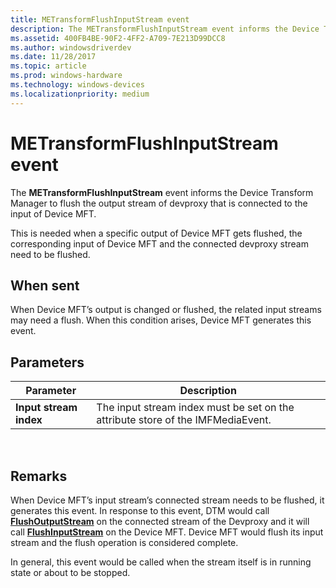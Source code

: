 ```yaml
---
title: METransformFlushInputStream event
description: The METransformFlushInputStream event informs the Device Transform Manager to flush the output stream of devproxy that is connected to the input of Device MFT.
ms.assetid: 400FB4BE-90F2-4FF2-A709-7E213D99DCC8
ms.author: windowsdriverdev
ms.date: 11/28/2017
ms.topic: article
ms.prod: windows-hardware
ms.technology: windows-devices
ms.localizationpriority: medium
---
```


# METransformFlushInputStream event


The **METransformFlushInputStream** event informs the Device Transform Manager to flush the output stream of devproxy that is connected to the input of Device MFT.

This is needed when a specific output of Device MFT gets flushed, the corresponding input of Device MFT and the connected devproxy stream need to be flushed.

## <span id="When_sent"></span><span id="when_sent"></span><span id="WHEN_SENT"></span>When sent


When Device MFT’s output is changed or flushed, the related input streams may need a flush. When this condition arises, Device MFT generates this event.

## <span id="Parameters"></span><span id="parameters"></span><span id="PARAMETERS"></span>Parameters


| Parameter              | Description                                                                     |
|------------------------|---------------------------------------------------------------------------------|
| **Input stream index** | The input stream index must be set on the attribute store of the IMFMediaEvent. |

 

## <span id="Remarks"></span><span id="remarks"></span><span id="REMARKS"></span>Remarks


When Device MFT’s input stream’s connected stream needs to be flushed, it generates this event. In response to this event, DTM would call [**FlushOutputStream**](https://msdn.microsoft.com/library/windows/hardware/mt797665) on the connected stream of the Devproxy and it will call [**FlushInputStream**](https://msdn.microsoft.com/library/windows/hardware/mt797664) on the Device MFT. Device MFT would flush its input stream and the flush operation is considered complete.

In general, this event would be called when the stream itself is in running state or about to be stopped.

 

 





